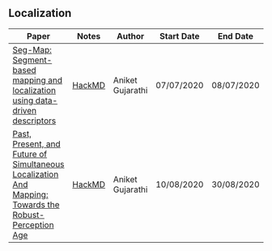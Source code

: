 ## Localization

| Paper | Notes | Author | Start Date | End Date |
| -------- | -------- | -------- | -------- | -------- |
| [Seg-Map: Segment-based mapping and localization using data-driven descriptors](https://arxiv.org/pdf/1909.12837.pdf) | [HackMD](https://hackmd.io/@AniketGujarathi/BkmdjaWyw) | Aniket Gujarathi | 07/07/2020 |  08/07/2020 |
| [Past, Present, and Future of Simultaneous Localization And Mapping: Towards the Robust-Perception Age](https://ieeexplore.ieee.org/document/7747236) | [HackMD](https://hackmd.io/@AniketGujarathi/HyXSId3yv) | Aniket Gujarathi | 10/08/2020 |  30/08/2020 |
